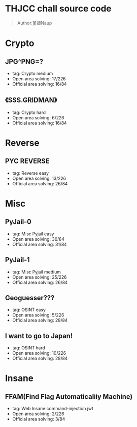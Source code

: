 # THJCC chall source code

> Author:堇姬Naup

# Crypto
## JPG^PNG=?
- tag: Crypto medium
- Open area solving: 17/226
- Official area solving: 16/84

## 《SSS.GRIDMAN》
- tag: Crypto hard
- Open area solving: 6/226
- Official area solving: 16/84 

# Reverse
## PYC REVERSE
- tag: Reverse easy
- Open area solving: 13/226
- Official area solving: 26/84

# Misc

## PyJail-0
- tag: Misc Pyjail easy
- Open area solving: 36/84
- Official area solving: 31/84

## PyJail-1
- tag: Misc Pyjail medium
- Open area solving: 25/226
- Official area solving: 26/84

## Geoguesser???
- tag: OSINT easy
- Open area solving: 5/226
- Official area solving: 28/84 

## I want to go to Japan!
- tag: OSINT hard
- Open area solving: 10/226
- Official area solving: 28/84

# Insane
## FFAM(Find Flag Automaticaliiy Machine) 
- tag: Web Insane command-injection jwt
- Open area solving: 2/226
- Official area solving: 3/84


